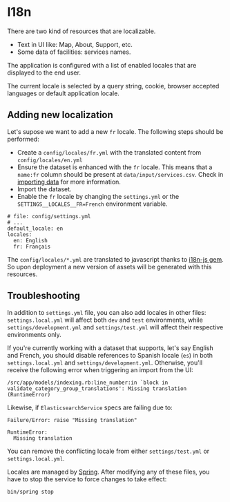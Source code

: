 # I18n

There are two kind of resources that are localizable.

* Text in UI like: Map, About, Support, etc.
* Some data of facilities: services names.

The application is configured with a list of enabled locales
that are displayed to the end user.

The current locale is selected by a query string, cookie, browser accepted languages or default application locale.

## Adding new localization

Let's supose we want to add a new `fr` locale. The following steps should be performed:

* Create a `config/locales/fr.yml` with the translated content from `config/locales/en.yml`
* Ensure the dataset is enhanced with the `fr` locale. This means that a `name:fr` column should be present at `data/input/services.csv`. Check in [importing data](importing.md) for more information.
* Import the dataset.
* Enable the `fr` locale by changing the `settings.yml` or the `SETTINGS__LOCALES__FR=French` environment variable.

```
# file: config/settings.yml
# ...
default_locale: en
locales:
  en: English
  fr: Français
```

The `config/locales/*.yml` are translated to javascript thanks to [i18n-js gem](https://github.com/fnando/i18n-js). So upon deployment a new version of assets will be generated with this resources.

## Troubleshooting 

In addition to `settings.yml` file, you can also add locales in other files: `settings.local.yml` will affect both `dev` and `test`
environments, while `settings/development.yml` and `settings/test.yml` will affect their respective environments only. 

If you're currently working with a dataset that supports, let's say English and French, you should disable references to Spanish locale
(`es`) in both `settings.local.yml` and `settings/development.yml`. Otherwise, you'll receive the following error when triggering
an import from the UI:

```
/src/app/models/indexing.rb:line_number:in `block in validate_category_group_translations': Missing translation (RuntimeError)
```

Likewise, if `ElasticsearchService` specs are failing due to:

```
Failure/Error: raise "Missing translation"

RuntimeError:
  Missing translation
```

You can remove the conflicting locale from either `settings/test.yml` or `settings.local.yml`.

Locales are managed by [Spring](https://github.com/rails/spring). After modifying any of these files, you have to stop
the service to force changes to take effect:

```
bin/spring stop 
```

